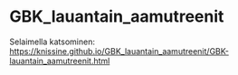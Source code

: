 # GBK_lauantain_aamutreenit

Selaimella katsominen: https://knissine.github.io/GBK_lauantain_aamutreenit/GBK-lauantain_aamutreenit.html
